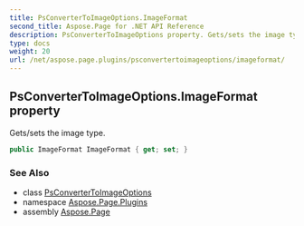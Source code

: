 ```yaml
---
title: PsConverterToImageOptions.ImageFormat
second_title: Aspose.Page for .NET API Reference
description: PsConverterToImageOptions property. Gets/sets the image type
type: docs
weight: 20
url: /net/aspose.page.plugins/psconvertertoimageoptions/imageformat/
---
```

## PsConverterToImageOptions.ImageFormat property

Gets/sets the image type.

```csharp
public ImageFormat ImageFormat { get; set; }
```

### See Also

* class [PsConverterToImageOptions](../)
* namespace [Aspose.Page.Plugins](../../psconvertertoimageoptions/)
* assembly [Aspose.Page](../../../)


